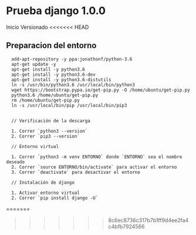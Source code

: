 # Prueba django 1.0.0

Inicio Versionado
<<<<<<< HEAD

## Preparacion del entorno

  ```
    add-apt-repository -y ppa:jonathonf/python-3.6
    apt-get update -y
    apt-get install -y python3.6
    apt-get install -y python3.6-dev
    apt-get install -y python3.6-distutils
    ln -s /usr/bin/python3.6 /usr/local/bin/python3
    wget https://bootstrap.pypa.io/get-pip.py -O /home/ubuntu/get-pip.py
    python3.6 /home/ubuntu/get-pip.py
    rm /home/ubuntu/get-pip.py
    ln -s /usr/local/bin/pip /usr/local/bin/pip3


    // Verificación de la descarga

    1. Correr `python3 --version`
    2. Correr `pip3 --version`

    // Entorno virtual

    1. Correr `python3 -m venv ENTORNO` donde `ENTORNO` sea el nombre deseado
    2. Correr `source ENTORNO/bin/activate` para activar el entorno
    3. Correr `deactivate` para desactivar el entorno

    // Instalación de django

    1. Activar entorno virtual
    2. Correr `pip install django -U`
  ```
=======
>>>>>>> 8c6ec8736c317b7b1ff9d4ee2fa4c4bfb7924566
